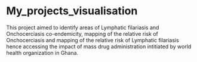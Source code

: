 # My_projects_visualisation
This project aimed to identify areas of Lymphatic filariasis and Onchocerciasis co-endemicity, mapping of the relative risk of Onchocerciasis and mapping of the relative risk of Lymphatic filariasis hence accessing the impact of mass drug administration intitiated by world health organization in Ghana.